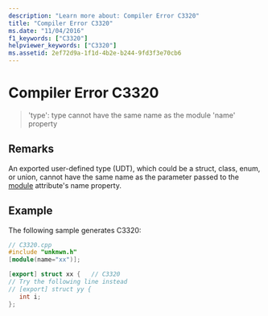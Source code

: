 ```yaml
---
description: "Learn more about: Compiler Error C3320"
title: "Compiler Error C3320"
ms.date: "11/04/2016"
f1_keywords: ["C3320"]
helpviewer_keywords: ["C3320"]
ms.assetid: 2ef72d9a-1f1d-4b2e-b244-9fd3f3e70cb6
---
```

# Compiler Error C3320

> 'type': type cannot have the same name as the module 'name' property

## Remarks

An exported user-defined type (UDT), which could be a struct, class, enum, or union, cannot have the same name as the parameter passed to the [module](../../windows/attributes/module-cpp.md) attribute's name property.

## Example

The following sample generates C3320:

```cpp
// C3320.cpp
#include "unknwn.h"
[module(name="xx")];

[export] struct xx {   // C3320
// Try the following line instead
// [export] struct yy {
   int i;
};
```

